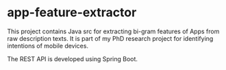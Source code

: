 # app-feature-extractor
This project contains Java src for extracting bi-gram features of Apps from raw description texts. 
It is part of my PhD research project for identifying intentions of mobile devices.

The REST API is developed using Spring Boot.
